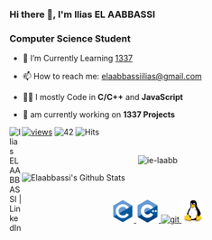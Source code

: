 ### Hi there 👋, I'm Ilias EL AABBASSI
### Computer Science Student

- 🌱 I’m Currently Learning <a href="https://1337.ma/en">1337</a>

- 📫 How to reach me: elaabbassiilias@gmail.com

- 👨‍💻 I mostly Code in **C/C++** and **JavaScript**

- 👾 am currently working on **1337 Projects**

[<img align="left" alt="Ilias EL AABBASSI | LinkedIn" width="22px" src="https://cdn.jsdelivr.net/npm/simple-icons@v3/icons/linkedin.svg" />][linkedin]
[![views](https://komarev.com/ghpvc/?username=ie-laabb&label=Profile%20views&color=fe75a9&style=flat)](https://github.com/elyass546/)
![42](https://badgen.net/badge/Born2Code/ie-laabb/green?cache=86400&icon=https://meta.intra.42.fr/assets/42_logo-7dfc9110a5319a308863b96bda33cea995046d1731cebb735e41b16255106c12.svg) ![Hits](https://hits.seeyoufarm.com/api/count/incr/badge.svg?url=https%3A%2F%2Fgithub.com%2Felyass546)
<br />
<br />
<p align="center"><img align="center" src="https://github-readme-stats.vercel.app/api/top-langs?username=elyass546&show_icons=true&locale=en&layout=compact" alt="ie-laabb" /></p>

<img align="left" alt="Elaabbassi's Github Stats" src="https://github-readme-stats.vercel.app/api?username=ie-laabb&show_icons=true&hide_border=true" />

[linkedin]: https://www.linkedin.com/in/ilias-el-aabbassi-ba58a6210/

<br />
<br />

<p align="center"> <a href="https://www.cprogramming.com/" target="_blank" rel="noreferrer"> <img src="https://raw.githubusercontent.com/devicons/devicon/master/icons/c/c-original.svg" alt="c" width="40" height="40"/> </a> <a href="https://www.w3schools.com/cpp/" target="_blank" rel="noreferrer"> <img src="https://raw.githubusercontent.com/devicons/devicon/master/icons/cplusplus/cplusplus-original.svg" alt="cplusplus" width="40" height="40"/> </a> <a href="https://git-scm.com/" target="_blank" rel="noreferrer"> <img src="https://www.vectorlogo.zone/logos/git-scm/git-scm-icon.svg" alt="git" width="40" height="40"/> </a> <a href="https://www.linux.org/" target="_blank" rel="noreferrer"> <img src="https://raw.githubusercontent.com/devicons/devicon/master/icons/linux/linux-original.svg" alt="linux" width="40" height="40"/> </a> </p>
